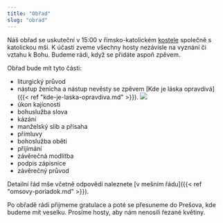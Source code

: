 ```yaml
---
title: "Obřad"
slug: "obrad"
---
```

Náš obřad se uskuteční v 15:00 v římsko-katolickém [kostele](http://mapy.cz/s/fumacatoju) společně s katolickou mší. K účasti zveme všechny hosty nezávisle na vyznání či vztahu k Bohu. Budeme rádi, když se přidáte aspoň zpěvem.

Obřad bude mít tyto části:

* liturgický průvod
* nástup ženicha a nástup nevěsty se zpěvem [Kde je láska opravdivá]({{< ref "kde-je-laska-opravdiva.md" >}}).
![](/img/Kde_je_láska_opravdivá_floralwhite.png)
* úkon kajícnosti
* bohuslužba slova
* kázání
* manželský slib a přísaha
* přímluvy
* bohoslužba oběti
* přijímání
* závěrečná modlitba
* podpis zápisnice
* závěrečný průvod

Detailní řád mše včetně odpovědí naleznete [v mešním řádu]({{< ref "omsovy-poriadok.md" >}}).

Po obřadě rádi přijmeme gratulace a poté se přesuneme do Prešova, kde budeme mít veselku. Prosíme hosty, aby nám nenosili řezané květiny.
